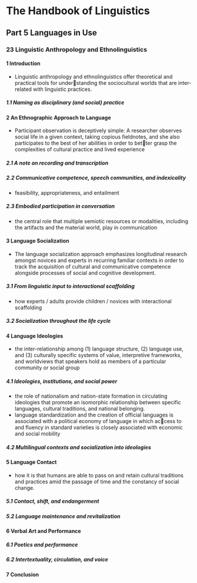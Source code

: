 # The Handbook of Linguistics
## Part 5 Languages in Use
###  23 Linguistic Anthropology and Ethnolinguistics 
#### 1  Introduction
+ Linguistic anthropology and ethnolinguistics offer theoretical and practical tools for understanding the sociocultural worlds that are inter-related with linguistic practices.
##### 1.1 Naming as disciplinary (and social) practice
#### 2 An Ethnographic Approach to Language
+ Participant observation is deceptively simple: A researcher observes social life in a given context, taking copious fieldnotes, and she also participates to the best of her abilities in order to better grasp the complexities of cultural practice and lived experience
##### 2.1 A note on recording and transcription
##### 2.2 Communicative competence, speech communities, and indexicality
+ feasibility, appropriateness, and entailment 
##### 2.3 Embodied participation in conversation 
+ the central role that multiple semiotic resources or modalities, including the artifacts and the material world, play in communication
#### 3 Language Socialization 
+ The language socialization approach emphasizes longitudinal research amongst novices and experts in recurring familiar contexts in order to track the acquisition of cultural and communicative competence alongside processes of social and cognitive development. 
##### 3.1 From linguistic input to interactional scaffolding
+ how experts / adults provide children / novices with interactional scaffolding 
##### 3.2 Socialization throughout the life cycle
#### 4  Language Ideologies 
+ the inter-relationship among (1) language structure, (2) language use, and (3) culturally specific systems of value, interpretive frameworks, and worldviews that speakers hold as members of a particular community or social group
##### 4.1 Ideologies, institutions, and social power
+  the role of nationalism and nation-state formation in circulating ideologies that promote an isomorphic relationship between specific languages, cultural traditions, and national belonging.
+  language standardization and the creation of official languages is associated with a political economy of language in which access to and fluency in standard varieties is closely associated with economic and social mobility  
##### 4.2 Multilingual contexts and socialization into ideologies
#### 5 Language Contact
+ how it is that humans are able to pass on and retain cultural traditions and practices amid the passage of time and the constancy of social change.
##### 5.1 Contact, shift, and endangerment 
##### 5.2 Language maintenance and revitalization 
#### 6 Verbal Art and Performance
##### 6.1 Poetics and performance
##### 6.2 Intertextuality, circulation, and voice 
#### 7 Conclusion